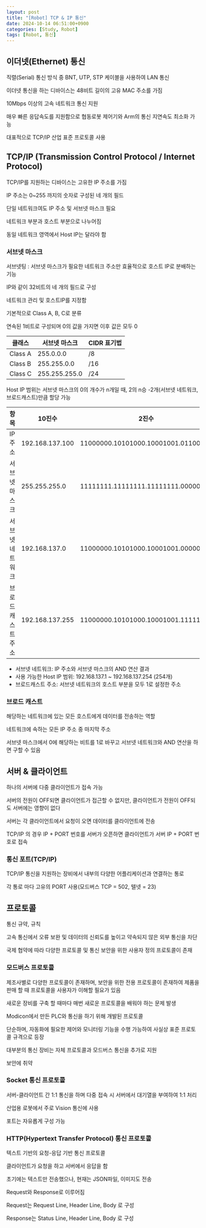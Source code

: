 ```yaml
---
layout: post
title: "[Robot] TCP & IP 통신"
date: 2024-10-14 06:51:00+0900
categories: [Study, Robot]
tags: [Robot, 통신]
---
```

## 이더넷(Ethernet) 통신

직렬(Serial) 통신 방식 중 BNT, UTP, STP 케이블을 사용하여 LAN 통신

이더넷 통신을 하는 디바이스는 48비트 길이의 고유 MAC 주소를 가짐

10Mbps 이상의 고속 네트워크 통신 지원

매우 빠른 응답속도를 지원함으로 협동로봇 제어기와 Arm의 통신 지연속도 최소화 가능

대표적으로 TCP/IP 산업 표준 프로토콜 사용

## TCP/IP (Transmission Control Protocol / Internet Protocol)

TCP/IP를 지원하는 디바이스는 고유한 IP 주소를 가짐

IP 주소는 0~255 까지의 숫자로 구성된 네 개의 필드

단일 네트워크여도 IP 주소 및 서브넷 마스크 필요

네트워크 부분과 호스트 부분으로 나누어짐

동일 네트워크 영역에서 Host IP는 달라야 함

### 서브넷 마스크

서브넷팅 : 서브넷 마스크가 필요한 네트워크 주소만 효율적으로 호스트 IP로 분배하는 기능

IP와 같이 32비트의 네 개의 필드로 구성

네트워크 관리 및 호스트IP를 지정함

기본적으로 Class A, B, C로 분류

연속된 1비트로 구성되며 0의 값을 가지면 이후 값은 모두 0

| 클래스  | 서브넷 마스크 | CIDR 표기법 |
| ------- | ------------- | ----------- |
| Class A | 255.0.0.0     | /8          |
| Class B | 255.255.0.0   | /16         |
| Class C | 255.255.255.0 | /24         |

Host IP 범위는 서브넷 마스크의 0의 개수가 n개일 때, 2의 n승 -2개(서브넷 네트워크, 브로드캐스트)만큼 할당 가능

| 항목              | 10진수          | 2진수                               |
| ----------------- | --------------- | ----------------------------------- |
| IP 주소           | 192.168.137.100 | 11000000.10101000.10001001.01100100 |
| 서브넷 마스크     | 255.255.255.0   | 11111111.11111111.11111111.00000000 |
| 서브넷 네트워크   | 192.168.137.0   | 11000000.10101000.10001001.00000000 |
| 브로드캐스트 주소 | 192.168.137.255 | 11000000.10101000.10001001.11111111 |


- 서브넷 네트워크: IP 주소와 서브넷 마스크의 AND 연산 결과  
- 사용 가능한 Host IP 범위: 192.168.137.1 ~ 192.168.137.254 (254개)  
- 브로드캐스트 주소: 서브넷 네트워크의 호스트 부분을 모두 1로 설정한 주소  

### 브로드 캐스트

해당하는 네트워크에 있는 모든 호스트에게 데이터를 전송하는 역할

네트워크에 속하는 모든 IP 주소 중 마지막 주소

서브넷 마스크에서 0에 해당하는 비트를 1로 바꾸고 서브넷 네트워크와 AND 연산을 하면 구할 수 있음

## 서버 & 클라이언트

하나의 서버에 다중 클라이언트가 접속 가능

서버의 전원이 OFF되면 클라이언트가 접근할 수 없지만, 클라이언트가 전원이 OFF되도 서버에는 영향이 없다

서버는 각 클라이언트에서 요청이 오면 데이터를 클라이언트에 전송

TCP/IP 의 경우 IP + PORT 번호를 서버가 오픈하면 클라이언트가 서버 IP + PORT 번호로 접속

### 통신 포트(TCP/IP)

TCP/IP 통신을 지원하는 장비에서 내부의 다양한 어플리케이션과 연결하는 통로

각 통로 마다 고유의 PORT 사용(모드버스 TCP = 502, 텔넷 = 23)

## 프로토콜

통신 규약, 규칙

고속 통신에서 오류 보완 및 데이터의 신뢰도를 높이고 약속되지 않은 외부 통신을 차단

국제 협약에 따라 다양한 프로토콜 및 통신 보안을 위한 사용자 정의 프로토콜이 존재

### 모드버스 프로토콜

제조사별로 다양한 프로토콜이 존재하며, 보안을 위한 전용 프로토콜이 존재하여 제품을 판매 할 때 프로토콜을 사용자가 이해할 필요가 있음

새로운 장비를 구축 할 때마다 매번 새로운 프로토콜을 배워야 하는 문제 발생

Modicon에서 만든 PLC와 통신을 하기 위해 개발된 프로토콜

단순하며, 자동화에 필요한 제어와 모니터링 기능을 수행 가능하여 사실상 표준 프로토콜 규격으로 등장

대부분의 통신 장비는 자체 프로토콜과 모드버스 통신을 추가로 지원

보안에 취약

### Socket 통신 프로토콜

서버-클라이언트 간 1:1 통신을 하며 다중 접속 시 서버에서 대기열을 부여하여 1:1 처리

산업용 로봇에서 주로 Vision 통신에 사용

포트는 자유롭게 구성 가능

### HTTP(Hypertext Transfer Protocol) 통신 프로토콜

텍스트 기반의 요청-응답 기반 통신 프로토콜

클라이언트가 요청을 하고 서버에서 응답을 함

초기에는 텍스트만 전송했으나, 현재는 JSON파일, 이미지도 전송

Request와 Response로 이루어짐

Request는 Request Line, Header Line, Body 로 구성

Response는 Status Line, Header Line, Body 로 구성
